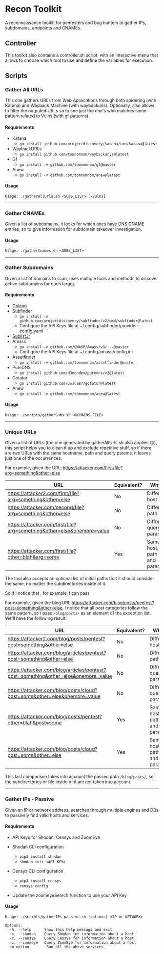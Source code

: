 # Recon Toolkit

A reconnaissance toolkit for pentesters and bug hunters to gather IPs, subdomains, endpoints and CNAMEs.

## Controller

This toolkit also contains a controller.sh script, with an interactive menu that allows to choose which tool to use and define the variables for execution.

## Scripts

### Gather All URLs

This one gathers URLs from Web Applications through both spidering (with Katana) and Wayback Machine (with waybackurls).
Optionally, also allows to filter the outputed URLs so to see just the one's who matches some pattern related to Vulns (with gf patterns).

#### Requirements

- Katana
  - ```go install github.com/projectdiscovery/katana/cmd/katana@latest```
- WaybackURLs
  - ```go install github.com/tomnomnom/waybackurls@latest```
- Gf
  - ```go install -v github.com/tomnomnom/gf@master ```
- Anew
  - ```go install -v github.com/tomnomnom/anew@latest```

#### Usage

```
Usage: ./gatherAllUrls.sh <SUBS_LIST> [-vulns]
```

---

### Gather CNAMEs

Given a list of subdomains, it looks for which ones have DNS CNAME entries, so to give information for subdomain takeover investigation.

#### Usage

```
Usage: ./gatherCnames.sh <SUBS_LIST>
```

---

### Gather Subdomains

Given a list of domains to scan, uses multiple tools and methods to discover active subdomains for each target.

#### Requirements

- [Golang](https://go.dev/doc/install)
- Subfinder
  - ```go install -v github.com/projectdiscovery/subfinder/v2/cmd/subfinder@latest```
  - Configure the API Keys file at ~/.config/subfinder/provider-config.yaml
- [Sublist3r](https://github.com/aboul3la/Sublist3r)
- Amass
  - ```go install -v github.com/OWASP/Amass/v3/...@master```
  - Configure the API Keys file at ~/.config/amass/config.ini
- Assetfinder
  - ```go install -v github.com/tomnomnom/assetfinder@master```
- PureDNS
  - ```go install github.com/d3mondev/puredns/v2@latest```
- Gotator
  - ```go install github.com/Josue87/gotator@latest```
- Anew
  - ```go install -v github.com/tomnomnom/anew@latest```
  
#### Usage

```
Usage: ./scripts/gatherSubs.sh <DOMAINS_FILE>
```

---

### Unique URLs

Given a list of URLs (the one generated by gatherAllUrls.sh also applies 🙃), this script helps you to clean it up and exclude repetitive stuff, so if there are two URLs with the same hostname, path and query params, it leaves just one of the occurrences. 

For example, given the URL: https://attacker.com/first/file?arg=something&other=else

| URL  | Equivalent? | Why? |
| ------------- | ------------- | ------------- |
| https://attacker2.com/first/file?arg=something&other=else  | No  | Different host  |
| https://attacker.com/second/file?arg=something&other=else  | No  | Different path  |
| https://attacker.com/first/file?arg=something&other=else&onemore=value  | No  | Different query params  |
| https://attacker.com/first/file?other=blah&arg=some  | Yes  | Same host, path and params  |

The tool also accepts an optional list of initial paths that it should consider the same, no matter the subdirectories inside of it. 

So if I notice that , for example, I can pass  

For example, given the blog URL https://attacker.com/blog/posts/pentest?post=something&other=else, I notice that all post categories follow the same pattern, so I pass ```/blog/posts/``` as an element of the exception list. We'll have the following result:

| URL  | Equivalent? | Why? |
| ------------- | ------------- | ------------- |
| https://attacker2.com/blog/posts/pentest?post=something&other=else  | No  | Different host  |
| https://attacker.com/blog/articles/pentest?post=something&other=else  | No  | Different path  |
| https://attacker.com/blog/articles/pentest?post=something&other=else&onemore=value  | No  | Different query params  |
| https://attacker.com/blog/posts/cloud?post=some&other=else&onemore=value  | No  | Different query params  |
| https://attacker.com/blog/posts/pentest?other=blah&post=some  | Yes  | Same host, path and params  |
| https://attacker.com/blog/posts/cloud?post=some&other=else  | Yes  | Same host, path and params  |

This last comparison takes into account the passed path ```/blog/posts/```, so the subdirectories or file inside of it are not taken into account.

---

### Gather IPs - Passive

Given an IP or network address, searches through multiple engines and DBs to passively find valid hosts and services.

#### Requirements
- API Keys for Shodan, Censys and ZoomEye

- Shodan CLI configuration
  - ```pip3 install shodan```
  - ```shodan init <API_KEY>```
  
- Censys CLI configuration
  - ```pip3 install censys```
  - ```censys config```
  
- Update the zoomeyeSearch function to use your API Key

#### Usage

```
Usage: ./scripts/gatherIPs_passive.sh [options] <IP or NETWORK>

Options:
  -h, --help      Show this help message and exit
  -s, --shodan    Query Shodan for information about a host
  -c, --censys    Query Censys for information about a host
  -z, --zoomeye   Query ZoomEye for information about a host
  no option        Run all the above services
```
